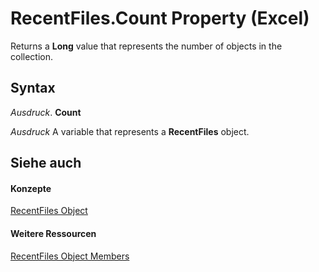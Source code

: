
# RecentFiles.Count Property (Excel)

Returns a  **Long** value that represents the number of objects in the collection.


## Syntax

 _Ausdruck_. **Count**

 _Ausdruck_ A variable that represents a **RecentFiles** object.


## Siehe auch


#### Konzepte


[RecentFiles Object](e33ae942-0444-0631-be08-386366b6ebdb.md)
#### Weitere Ressourcen


[RecentFiles Object Members](http://msdn.microsoft.com/library/3f43e601-21ee-c8f8-890f-5d3d3d39d252%28Office.15%29.aspx)